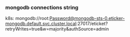 ### mongodb connections string
k8s: mongodb://root:Password@mongodb-sts-0.eticker-mongodb.default.svc.cluster.local:27017/eticket?retryWrites=true&w=majority&authSource=admin